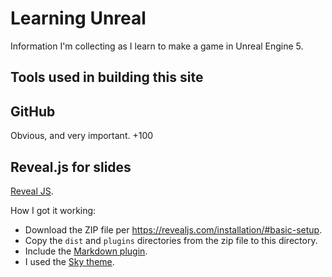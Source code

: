 # Learning Unreal

Information I'm collecting as I learn to make a game in Unreal Engine 5.

## Tools used in building this site

## GitHub

Obvious, and very important. +100

## Reveal.js for slides

[Reveal JS](https://revealjs.com/).

How I got it working:

* Download the ZIP file per https://revealjs.com/installation/#basic-setup.
* Copy the `dist` and `plugins` directories from the zip file to this directory.
* Include the [Markdown plugin](https://revealjs.com/markdown/).
* I used the [Sky theme](https://revealjs.com/themes/).
